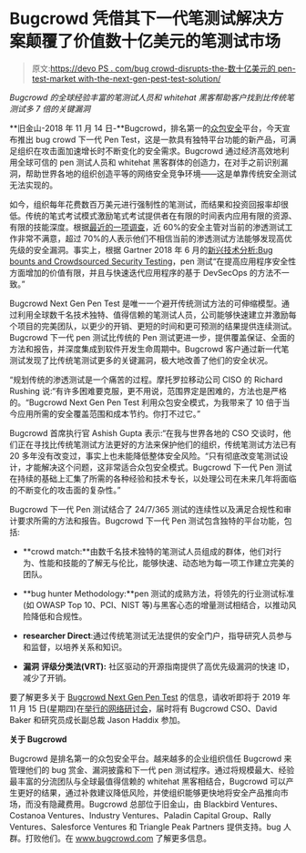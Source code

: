# Bugcrowd 凭借其下一代笔测试解决方案颠覆了价值数十亿美元的笔测试市场

> 原文:[https://devo PS . com/bug crowd-disrupts-the-数十亿美元的 pen-test-market with-the-next-gen-pest-test-solution/](https://devops.com/bugcrowd-disrupts-the-multi-billion-dollar-pen-test-market-with-its-next-gen-pest-test-solution/)

*Bugcrowd 的全球经验丰富的笔测试人员和 whitehat 黑客帮助客户找到比传统笔测试多 7 倍的关键漏洞*

**旧金山-2018 年 11 月 14 日-**Bugcrowd，排名第一的[众包安全](https://www.bugcrowd.com/how-it-works/)平台，今天宣布推出 bug crowd 下一代 Pen Test，这是一款具有独特平台功能的新产品，可满足组织在攻击面加速增长时不断变化的安全需求。Bugcrowd 通过经济高效地利用全球可信的 pen 测试人员和 whitehat 黑客群体的创造力，在对手之前识别漏洞，帮助世界各地的组织创造平等的网络安全竞争环境——这是单靠传统安全测试无法实现的。

如今，组织每年花费数百万美元进行强制性的笔测试，而结果和投资回报率却很低。传统的笔式考试模式激励笔式考试提供者在有限的时间表内应用有限的资源、有限的技能深度。根据[最近的一项调查](https://www.bugcrowd.com/new-next-gen-pen-test-brings-the-best-of-crowdsourced-security-to-pen-testing/)，近 60%的安全主管对当前的渗透测试工作非常不满意，超过 70%的人表示他们不相信当前的渗透测试方法能够发现高优先级的安全漏洞。事实上，根据 Gartner 2018 年 6 月的[新兴技术分析:Bug bounts and Crowdsourced Security Testing](https://www.gartner.com/doc/3877467/emerging-technology-analysis-bug-bounties)，pen 测试“在提高应用程序安全性方面增加的价值有限，并且与快速迭代应用程序的基于 DevSecOps 的方法不一致。”

Bugcrowd Next Gen Pen Test 是唯一一个避开传统测试方法的可伸缩模型。通过利用全球数千名技术独特、值得信赖的笔测试人员，公司能够快速建立并激励每个项目的完美团队，以更少的开销、更短的时间和更可预测的结果提供连续测试。Bugcrowd 下一代 pen 测试比传统的 Pen 测试更进一步，提供覆盖保证、全面的方法和报告，并深度集成到软件开发生命周期中。Bugcrowd 客户通过新一代笔测试发现了比传统笔测试更多的关键漏洞，极大地改善了他们的安全状况。

“规划传统的渗透测试是一个痛苦的过程。摩托罗拉移动公司 CISO 的 Richard Rushing 说:“有许多困难要克服，更不用说，范围界定是困难的，方法也是严格的。“Bugcrowd Next Gen Pen Test 利用众包安全模式，为我带来了 10 倍于当今应用所需的安全覆盖范围和成本节约。你打不过它。”

Bugcrowd 首席执行官 Ashish Gupta 表示:“在我与世界各地的 CSO 交谈时，他们正在寻找比传统笔测试方法更好的方法来保护他们的组织，传统笔测试方法已有 20 多年没有改变过，事实上也未能降低整体安全风险。“只有彻底改变笔测试设计，才能解决这个问题，这非常适合众包安全模式。Bugcrowd 下一代 Pen 测试在持续的基础上汇集了所需的各种经验和技术专长，以处理公司在未来几年将面临的不断变化的攻击面的复杂性。”

Bugcrowd 下一代 Pen 测试结合了 24/7/365 测试的连续性以及满足合规性和审计要求所需的方法和报告。Bugcrowd 下一代 Pen 测试包含独特的平台功能，包括:

*   **crowd match:**由数千名技术独特的笔测试人员组成的群体，他们对行为、性能和技能的了解无与伦比，能够快速、动态地为每一项工作建立完美的团队。
*   **bug hunter Methodology:**pen 测试的成熟方法，将领先的行业测试标准(如 OWASP Top 10、PCI、NIST 等)与黑客心态的增量测试相结合，以推动风险降低和合规性。
*   **researcher Direct**:通过传统笔测试无法提供的安全门户，指导研究人员参与和监督，以培养关系和知识。

*   **漏洞** **评级分类法(VRT):** 社区驱动的开源指南提供了高优先级漏洞的快速 ID，减少了开销。

要了解更多关于 [Bugcrowd Next Gen Pen Test](https://www.bugcrowd.com/product/next-gen-pentest/) 的信息，请收听即将于 2019 年 11 月 15 日(星期四)在[举行的网络研讨会](https://www.bugcrowd.com/resources/ama-next-gen-pen-test/)，届时将有 Bugcrowd CSO、David Baker 和研究员成长副总裁 Jason Haddix 参加。

**关于 Bugcrowd**

Bugcrowd 是排名第一的众包安全平台。越来越多的企业组织信任 Bugcrowd 来管理他们的 bug 赏金、漏洞披露和下一代 pen 测试程序。通过将规模最大、经验最丰富的分流团队与全球最值得信赖的 whitehat 黑客相结合，Bugcrowd 可以产生更好的结果，通过补救建议降低风险，并使组织能够更快地将安全产品推向市场，而没有隐藏费用。Bugcrowd 总部位于旧金山，由 Blackbird Ventures、Costanoa Ventures、Industry Ventures、Paladin Capital Group、Rally Ventures、Salesforce Ventures 和 Triangle Peak Partners 提供支持。bug 人群。打败他们。在 www.bugcrowd.com 了解更多信息。
